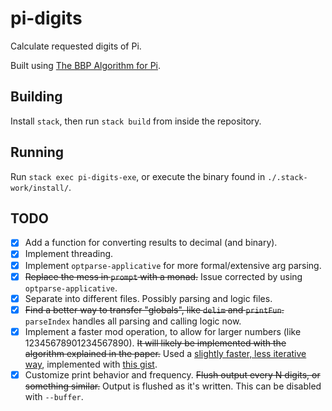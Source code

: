 # pi-digits

Calculate requested digits of Pi.

Built using [The BBP Algorithm for Pi](http://www.davidhbailey.com/dhbpapers/bbp-alg.pdf).

## Building

Install `stack`, then run `stack build` from inside the repository.

## Running

Run `stack exec pi-digits-exe`, or execute the binary found in `./.stack-work/install/`.

## TODO

- [X] Add a function for converting results to decimal (and binary).
- [X] Implement threading.
- [X] Implement `optparse-applicative` for more formal/extensive arg parsing.
- [X] ~~Replace the mess in `prompt` with a monad.~~ Issue corrected by using `optparse-applicative`.
- [X] Separate into different files. Possibly parsing and logic files.
- [X] ~~Find a better way to transfer "globals", like `delim` and `printFun`.~~ `parseIndex` handles all parsing and calling logic now.
- [X] Implement a faster mod operation, to allow for larger numbers (like 12345678901234567890). ~~It will likely be implemented with the algorithm explained in the paper.~~ Used a [slightly faster, less iterative way](https://www.khanacademy.org/computing/computer-science/cryptography/modarithmetic/a/fast-modular-exponentiation), implemented with [this gist](https://gist.github.com/trevordixon/6788535).
- [X] Customize print behavior and frequency. ~~Flush output every N digits, or something similar.~~ Output is flushed as it's written. This can be disabled with `--buffer`.
